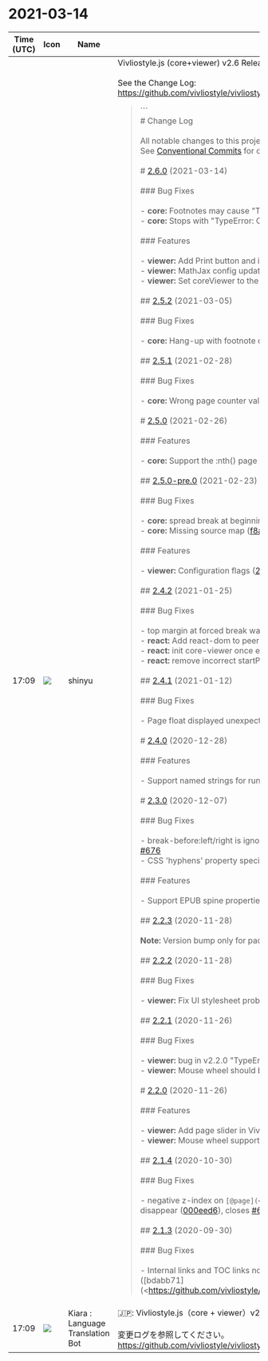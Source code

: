# 2021-03-14

|Time (UTC)|Icon|Name|Message|
|---|---|---|---|
|17:09|![](https://avatars.slack-edge.com/2018-04-27/354445776386_e258f5ed5ba887b08668_72.jpg)|shinyu|Vivliostyle.js (core+viewer) v2.6 Released!<br><br>See the Change Log:<br><https://github.com/vivliostyle/vivliostyle.js/blob/master/CHANGELOG.md><br><blockquote>```<br># Change Log<br><br>All notable changes to this project will be documented in this file.<br>See [Conventional Commits](<https://conventionalcommits.org>) for commit guidelines.<br><br># [2.6.0](<https://github.com/vivliostyle/vivliostyle.js/compare/v2.5.2...v2.6.0>) (2021-03-14)<br><br>### Bug Fixes<br><br>- **core:** Footnotes may cause "TypeError: Cannot read property 'styler' of null" ([fbce3c7](<https://github.com/vivliostyle/vivliostyle.js/commit/fbce3c709b9b76a1833af54a9dd68a620ae1b9f3>)), closes [#707](<https://github.com/vivliostyle/vivliostyle.js/issues/707>)<br>- **core:** Stops with "TypeError: Cannot read property 'toLowerCase' of undefined" ([38548ab](<https://github.com/vivliostyle/vivliostyle.js/commit/38548abd013914c1bdf78d5dbcccb68ed9c043ee>)), closes [#706](<https://github.com/vivliostyle/vivliostyle.js/issues/706>)<br><br>### Features<br><br>- **viewer:** Add Print button and improve Settings menu ([7a98a6e](<https://github.com/vivliostyle/vivliostyle.js/commit/7a98a6eed2b3a97c0f696bd44d05d4f27ce772a0>))<br>- **viewer:** MathJax config update: use default scale and margin settings ([0bedbbe](<https://github.com/vivliostyle/vivliostyle.js/commit/0bedbbe7d4dd9ef2a19b4ff31b83660d140e8fd1>)), closes [#593](<https://github.com/vivliostyle/vivliostyle.js/issues/593>)<br>- **viewer:** Set coreViewer to the window object to allow other program to control the viewer ([db47cef](<https://github.com/vivliostyle/vivliostyle.js/commit/db47cefab875d16d6a8d7d70a6acf2c300bf581d>))<br><br>## [2.5.2](<https://github.com/vivliostyle/vivliostyle.js/compare/v2.5.1...v2.5.2>) (2021-03-05)<br><br>### Bug Fixes<br><br>- **core:** Hang-up with footnote or page float on pseudo elements ([cf324d4](<https://github.com/vivliostyle/vivliostyle.js/commit/cf324d404922b01f19e5fd675874fb4aad7ef593>)), closes [#703](<https://github.com/vivliostyle/vivliostyle.js/issues/703>)<br><br>## [2.5.1](<https://github.com/vivliostyle/vivliostyle.js/compare/v2.5.0...v2.5.1>) (2021-02-28)<br><br>### Bug Fixes<br><br>- **core:** Wrong page counter value when page counter is reset in the previous doc ([a4d9e18](<https://github.com/vivliostyle/vivliostyle.js/commit/a4d9e185aae96407be217d3505706216582dd0d8>)), closes [#701](<https://github.com/vivliostyle/vivliostyle.js/issues/701>)<br><br># [2.5.0](<https://github.com/vivliostyle/vivliostyle.js/compare/v2.5.0-pre.0...v2.5.0>) (2021-02-26)<br><br>### Features<br><br>- **core:** Support the :nth() page selector ([ad6f3e9](<https://github.com/vivliostyle/vivliostyle.js/commit/ad6f3e9c788425097c7be3443b2032733c32cdb4>)), closes [#667](<https://github.com/vivliostyle/vivliostyle.js/issues/667>)<br><br>## [2.5.0-pre.0](<https://github.com/vivliostyle/vivliostyle.js/compare/v2.4.2...v2.5.0-pre.0>) (2021-02-23)<br><br>### Bug Fixes<br><br>- **core:** spread break at beginning of a document does not work properly ([f1208bf](<https://github.com/vivliostyle/vivliostyle.js/commit/f1208bf8d4a542970fdca64a0ff99679064715a7>)), closes [#666](<https://github.com/vivliostyle/vivliostyle.js/issues/666>)<br>- **core:** Missing source map ([f8add2b](<https://github.com/vivliostyle/vivliostyle.js/commit/f8add2bc50b4a333c1d62806675adfa05eb3b61e>)), closes [#695](<https://github.com/vivliostyle/vivliostyle.js/issues/695>)<br><br>### Features<br><br>- **viewer:** Configuration flags ([2073f28](<https://github.com/vivliostyle/vivliostyle.js/commit/2073f28cad3a04b379bbe42555e3b0c3f90ecd49>)), closes [#692](<https://github.com/vivliostyle/vivliostyle.js/issues/692>)<br><br>## [2.4.2](<https://github.com/vivliostyle/vivliostyle.js/compare/v2.4.1...v2.4.2>) (2021-01-25)<br><br>### Bug Fixes<br><br>- top margin at forced break was ignored when target-counter is used ([c8485ad](<https://github.com/vivliostyle/vivliostyle.js/commit/c8485ad668fd462fca15c960660c154388214bc9>)), closes [#690](<https://github.com/vivliostyle/vivliostyle.js/issues/690>)<br>- **react:** Add react-dom to peer deps ([3325031](<https://github.com/vivliostyle/vivliostyle.js/commit/33250317db52c01c338796f1b5d72eb931a688c7>))<br>- **react:** init core-viewer once even if source is updated ([56f3d1b](<https://github.com/vivliostyle/vivliostyle.js/commit/56f3d1b30440e5a21f88e43ea07aafa6e3ba3ec2>))<br>- **react:** remove incorrect startPage ([7f7951c](<https://github.com/vivliostyle/vivliostyle.js/commit/7f7951c8e059af317254820a1529d4c2776130c9>))<br><br>## [2.4.1](<https://github.com/vivliostyle/vivliostyle.js/compare/v2.4.0...v2.4.1>) (2021-01-12)<br><br>### Bug Fixes<br><br>- Page float displayed unexpectedly in earlier page when target-counter is used ([34952e9](<https://github.com/vivliostyle/vivliostyle.js/commit/34952e97636236b71f520f9feccc747b65aca85c>)), closes [#681](<https://github.com/vivliostyle/vivliostyle.js/issues/681>)<br><br># [2.4.0](<https://github.com/vivliostyle/vivliostyle.js/compare/v2.3.0...v2.4.0>) (2020-12-28)<br><br>### Features<br><br>- Support named strings for running headers and footers ([e02a06c](<https://github.com/vivliostyle/vivliostyle.js/commit/e02a06c2bb7400e61e5c956aef90b31004ad2685>)), closes [#545](<https://github.com/vivliostyle/vivliostyle.js/issues/545>)<br><br># [2.3.0](<https://github.com/vivliostyle/vivliostyle.js/compare/v2.2.3...v2.3.0>) (2020-12-07)<br><br>### Bug Fixes<br><br>- break-before:left/right is ignored when the previous block has break-after:page, etc. ([01092f1](<https://github.com/vivliostyle/vivliostyle.js/commit/01092f1113b37a3bcdfc0c59f3e194dc46be5704>)), closes [#676](<https://github.com/vivliostyle/vivliostyle.js/issues/676>)<br>- CSS 'hyphens' property specified on the root element is ignored ([dfb9f87](<https://github.com/vivliostyle/vivliostyle.js/commit/dfb9f876cdbe86c81474d14e427fd384f8fbda9c>)), closes [#674](<https://github.com/vivliostyle/vivliostyle.js/issues/674>)<br><br>### Features<br><br>- Support EPUB spine properties page-spread-left and -right ([38b0774](<https://github.com/vivliostyle/vivliostyle.js/commit/38b0774e8e2159f17335d57b95c22bcfb29913f9>)), closes [#671](<https://github.com/vivliostyle/vivliostyle.js/issues/671>)<br><br>## [2.2.3](<https://github.com/vivliostyle/vivliostyle.js/compare/v2.2.2...v2.2.3>) (2020-11-28)<br><br>**Note:** Version bump only for package vivliostyle<br><br>## [2.2.2](<https://github.com/vivliostyle/vivliostyle.js/compare/v2.2.1...v2.2.2>) (2020-11-28)<br><br>### Bug Fixes<br><br>- **viewer:** Fix UI stylesheet problem for print ([5244462](<https://github.com/vivliostyle/vivliostyle.js/commit/5244462df2f1373c857835d678f1f8374aeda033>))<br><br>## [2.2.1](<https://github.com/vivliostyle/vivliostyle.js/compare/v2.2.0...v2.2.1>) (2020-11-26)<br><br>### Bug Fixes<br><br>- **viewer:** bug in v2.2.0 "TypeError: Cannot read property 'toString' of null" ([08cf029](<https://github.com/vivliostyle/vivliostyle.js/commit/08cf02981b4fa42f31065730bc24ffbab5414b25>))<br>- **viewer:** Mouse wheel should be able to use to scroll TOC when TOC is active ([c6c5eb8](<https://github.com/vivliostyle/vivliostyle.js/commit/c6c5eb8416ef6fcb174ec86ae53e59fd4e67c570>))<br><br># [2.2.0](<https://github.com/vivliostyle/vivliostyle.js/compare/v2.1.4...v2.2.0>) (2020-11-26)<br><br>### Features<br><br>- **viewer:** Add page slider in Vivliostyle Viewer UI ([3e80c67](<https://github.com/vivliostyle/vivliostyle.js/commit/3e80c678b2c5374361ddf81fe16b14c057800146>)), closes [#670](<https://github.com/vivliostyle/vivliostyle.js/issues/670>)<br>- **viewer:** Mouse wheel support for page navigation ([94113f6](<https://github.com/vivliostyle/vivliostyle.js/commit/94113f6377dd9a503a4ae17437da50434590aa66>))<br><br>## [2.1.4](<https://github.com/vivliostyle/vivliostyle.js/compare/v2.1.3...v2.1.4>) (2020-10-30)<br><br>### Bug Fixes<br><br>- negative z-index on `[@page](<https://github.com/page>) {...}` causes page (margin-box) content to disappear ([000eed6](<https://github.com/vivliostyle/vivliostyle.js/commit/000eed65c2527216f0be85433e6ccbfa7f4a07a9>)), closes [#665](<https://github.com/vivliostyle/vivliostyle.js/issues/665>)<br><br>## [2.1.3](<https://github.com/vivliostyle/vivliostyle.js/compare/v2.1.2...v2.1.3>) (2020-09-30)<br><br>### Bug Fixes<br><br>- Internal links and TOC links not working when the document URL has %-encoded characters ([bdabb71](<https://github.com/vivliostyle/vivliostyle.js/commit/bdabb71a28ed2e5f65087142cbb220220fe56aee…</blockquote>|
|17:09|![](https://avatars.slack-edge.com/2021-03-01/1807880975282_5c8ad89e782096649baa_72.png)|Kiara : Language Translation Bot|🇯🇵: Vivliostyle.js（core + viewer）v2.6がリリースされました！<br><br>変更ログを参照してください。<br><https://github.com/vivliostyle/vivliostyle.js/blob/master/CHANGELOG.md>|
